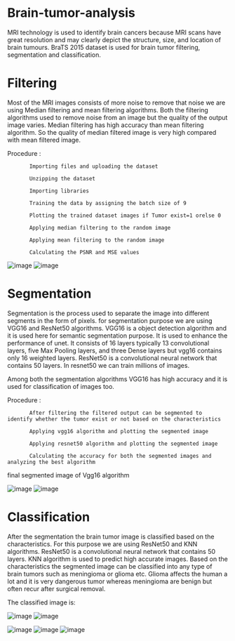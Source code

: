 # Brain-tumor-analysis
MRI technology is used to identify brain cancers because MRI scans have great resolution and may clearly depict the structure, size, and location of brain tumours. BraTS 2015 dataset is used for brain tumor filtering, segmentation and classification.
# Filtering
Most of the MRI images consists of more noise to remove that noise we are using Median filtering and mean filtering algorithms. Both the filtering algorithms used to remove noise from an image but the quality of the output image varies. Median filtering has high accuracy than mean filtering algorithm. So the quality of median filtered image is very high compared with mean filtered image.

Procedure :
           
           Importing files and uploading the dataset
           
           Unzipping the dataset
           
           Importing libraries
           
           Training the data by assigning the batch size of 9
           
           Plotting the trained dataset images if Tumor exist=1 orelse 0
           
           Applying median filtering to the random image
           
           Applying mean filtering to the random image
           
           Calculating the PSNR and MSE values

![image](https://user-images.githubusercontent.com/107994772/188938970-5bf7611c-ef7f-4206-86e4-efa23c693135.png) ![image](https://user-images.githubusercontent.com/107994772/188954007-cef7d066-dfb6-4988-87a5-dbbb3352dff9.png)
# Segmentation
Segmentation is the process used to separate the image into different segments in the form of pixels. for segmentation purpose we are using VGG16 and ResNet50 algorithms. VGG16 is a object detection algorithm and it is used here for semantic segmentation purpose. It is used to enhance the performance of unet. It consists of 16 layers typically 13 convolutional layers, five Max Pooling layers, and three Dense layers but vgg16 contains only 16 weighted layers. ResNet50 is a convolutional neural network that contains 50 layers. In resnet50 we can train millions of images. 

Among both the segmentation algorithms VGG16 has high accuracy and it is used for classification of images too.

Procedure :
           
           After filtering the filtered output can be segmented to identify whether the tumor exist or not based on the characteristics
           
           Applying vgg16 algorithm and plotting the segmented image
           
           Applying resnet50 algorithm and plotting the segmented image
           
           Calculating the accuracy for both the segmented images and analyzing the best algorithm

final segmented image of Vgg16 algorithm

![image](https://user-images.githubusercontent.com/107994772/188947604-79f25ec0-ab74-49f7-a481-5644574d9dd0.png) ![image](https://user-images.githubusercontent.com/107994772/188954091-b65c9e07-2d1a-441c-94ee-a57466ffcf2a.png)
# Classification
After the segmentation the brain tumor image is classified based on the characteristics. For this purpose we are using ResNet50 and KNN algorithms. ResNet50 is a convolutional neural network that contains 50 layers. KNN algorithm is used to predict high accurate images. Based on the characteristics the segmented image can be classified into any type of brain tumors such as meningioma or glioma etc. Glioma affects the human a lot and it is very dangerous tumor whereas meningioma are benign but often recur after surgical removal.

The classified image is:

![image](https://user-images.githubusercontent.com/107994772/188955544-c896b21a-d0da-4a31-94e9-3f230f62fda6.png) ![image](https://user-images.githubusercontent.com/107994772/188955595-fbbb70b8-ee6f-4a88-84b3-d1b685190fd9.png)

![image](https://user-images.githubusercontent.com/107994772/188955902-c38ccb90-bb9c-417d-b9c8-6d6d6128147e.png) ![image](https://user-images.githubusercontent.com/107994772/188955764-459ec1ce-df43-41cd-b2b1-11cc8f4b4f7b.png) ![image](https://user-images.githubusercontent.com/107994772/188955695-63f647e6-ddce-4212-8b7a-74c4c9460aa6.png)

